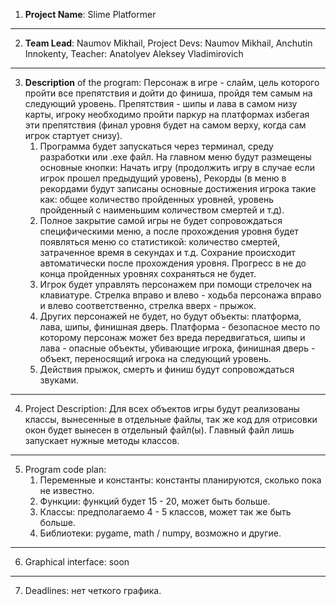 1. **Project Name**: Slime Platformer

---

2. **Team Lead**: Naumov Mikhail, Project Devs: Naumov Mikhail, Anchutin Innokenty, Teacher: Anatolyev Aleksey
   Vladimirovich

---

3. **Description** of the program: Персонаж в игре - слайм, цель которого пройти все препятствия и дойти до финиша,
   пройдя
   тем самым на следующий уровень. Препятствия - шипы и лава в самом низу карты, игроку необходимо пройти паркур на
   платформах избегая эти препятствия (финал уровня будет на самом верху, когда сам игрок стартует снизу).
    1. Программа будет запускаться через терминал, среду разработки или .exe файл. На главном меню будут размещены
       основные кнопки: Начать игру (продолжить игру в случае если игрок прошел предыдущий уровень), Рекорды (в меню в
       рекордами будут записаны основные достижения игрока такие как: общее количество пройденных уровней, уровень
       пройденный с наименьшим количеством смертей и т.д).
    2. Полное закрытие самой игры не будет сопровождаться специфическими меню, а после прохождения уровня будет
       появляться меню со статистикой: количество смертей, затраченное время в секундах и т.д. Сохрание происходит
       автоматически после прохождения уровня. Прогресс в не до конца пройденных уровнях сохраняться не будет.
    3. Игрок будет управлять персонажем при помощи стрелочек на клавиатуре. Стрелка вправо и влево - ходьба персонажа
       вправо и влево соответственно, стрелка вверх - прыжок.
    4. Других персонажей не будет, но будут объекты: платформа, лава, шипы, финишная дверь. Платформа - безопасное место
       по которому персонаж может без вреда передвигаться, шипы и лава - опасные объекты, убивающие игрока, финишная
       дверь - объект, переносящий игрока на следующий уровень.
    5. Действия прыжок, смерть и финиш будут сопровождаться звуками.

---

4. Project Description: Для всех объектов игры будут реализованы классы, вынесенные в отдельные файлы, так же код для
   отрисовки окон будет вынесен в отдельный файл(ы). Главный файл лишь запускает нужные методы классов.

---

5. Program code plan:
    1. Переменные и константы: константы планируются, сколько пока не известно.
    2. Функции: функций будет 15 - 20, может быть больше.
    3. Классы: предполагаемо 4 - 5 классов, может так же быть больше.
    4. Библиотеки: pygame, math / numpy, возможно и другие.

---

6. Graphical interface: soon

---

7. Deadlines: нет четкого графика.
